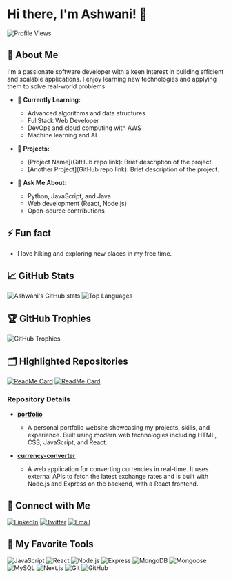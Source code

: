 # Hi there, I'm Ashwani! 👋

![Profile Views](https://komarev.com/ghpvc/?username=ashwanik0777&color=blue)

## 🚀 About Me

I'm a passionate software developer with a keen interest in building efficient and scalable applications. I enjoy learning new technologies and applying them to solve real-world problems. 


- 🌱 **Currently Learning:**
  - Advanced algorithms and data structures
  - FullStack Web Developer
  - DevOps and cloud computing with AWS
  - Machine learning and AI

- 🔭 **Projects:**
  - [Project Name](GitHub repo link): Brief description of the project.
  - [Another Project](GitHub repo link): Brief description of the project.

- 💬 **Ask Me About:**
  - Python, JavaScript, and Java
  - Web development (React, Node.js)
  - Open-source contributions


## ⚡ Fun fact
-  I love hiking and exploring new places in my free time.


## 📈 GitHub Stats
![Ashwani's GitHub stats](https://github-readme-stats.vercel.app/api?username=ashwanik0777&show_icons=true&theme=radical)
![Top Languages](https://github-readme-stats.vercel.app/api/top-langs/?username=ashwanik0777&layout=compact&theme=radical)

## 🏆 GitHub Trophies
![GitHub Trophies](https://github-profile-trophy.vercel.app/?username=ashwanik0777&theme=radical)

## 🗂️ Highlighted Repositories

[![ReadMe Card](https://github-readme-stats.vercel.app/api/pin/?username=ashwanik0777&repo=portfolio&theme=radical)](https://github.com/ashwanik0777/portfolio)
[![ReadMe Card](https://github-readme-stats.vercel.app/api/pin/?username=ashwanik0777&repo=currency-converter&theme=radical)](https://github.com/ashwanik0777/currency-converter)

### Repository Details

- **[portfolio](https://github.com/ashwanik0777/portfolio)**
  - A personal portfolio website showcasing my projects, skills, and experience. Built using modern web technologies including HTML, CSS, JavaScript, and React.

- **[currency-converter](https://github.com/ashwanik0777/currency-converter)**
  - A web application for converting currencies in real-time. It uses external APIs to fetch the latest exchange rates and is built with Node.js and Express on the backend, with a React frontend.
 
## 📣 Connect with Me
[![LinkedIn](https://img.shields.io/badge/LinkedIn-0A66C2?style=for-the-badge&logo=linkedin&logoColor=white)](https://www.linkedin.com/in/ashwanik0777/)
[![Twitter](https://img.shields.io/badge/Twitter-1DA1F2?style=for-the-badge&logo=twitter&logoColor=white)](https://x.com/_ashwanik0777)
[![Email](https://img.shields.io/badge/Email-D14836?style=for-the-badge&logo=gmail&logoColor=white)](mailto:ashwanik346981@gmail.com)

## 🎨 My Favorite Tools

![JavaScript](https://img.shields.io/badge/JavaScript-F7DF1E?style=for-the-badge&logo=javascript&logoColor=black)
![React](https://img.shields.io/badge/React-20232A?style=for-the-badge&logo=react&logoColor=61DAFB)
![Node.js](https://img.shields.io/badge/Node.js-339933?style=for-the-badge&logo=nodedotjs&logoColor=white)
![Express](https://img.shields.io/badge/Express-000000?style=for-the-badge&logo=express&logoColor=white)
![MongoDB](https://img.shields.io/badge/MongoDB-47A248?style=for-the-badge&logo=mongodb&logoColor=white)
![Mongoose](https://img.shields.io/badge/Mongoose-880000?style=for-the-badge&logoColor=white)
![MySQL](https://img.shields.io/badge/MySQL-4479A1?style=for-the-badge&logo=mysql&logoColor=white)
![Next.js](https://img.shields.io/badge/Next.js-000000?style=for-the-badge&logo=nextdotjs&logoColor=white)
![Git](https://img.shields.io/badge/Git-F05032?style=for-the-badge&logo=git&logoColor=white)
![GitHub](https://img.shields.io/badge/GitHub-181717?style=for-the-badge&logo=github&logoColor=white)


